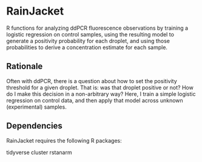 # RainJacket

R functions for analyzing ddPCR fluorescence observations by training a logistic regression on control samples, using the resulting model to generate a positivity probability for each droplet, and using those probabilities to derive a concentration estimate for each sample.

## Rationale

Often with ddPCR, there is a question about how to set the positivity threshold for a given droplet. That is: was that droplet positive or not? How do I make this decision in a non-arbitrary way?  Here, I train a simple logistic regression on control data, and then apply that model across unknown (experimental) samples.

## Dependencies

RainJacket requires the following R packages:

tidyverse
cluster
rstanarm



